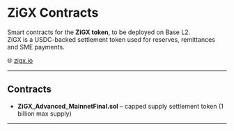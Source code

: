 # ZiGX Contracts

Smart contracts for the **ZiGX token**, to be deployed on Base L2.  
ZiGX is a USDC-backed settlement token used for reserves, remittances and SME payments.

🌐 [zigx.io](https://zigx.io)

---

## Contracts
- **ZiGX_Advanced_MainnetFinal.sol** – capped supply settlement token (1 billion max supply)

---



